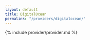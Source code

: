 ```yaml
---
layout: default
title: DigitalOcean
permalink: "/providers/digitalocean/"
---
```


{% include provider/provider.md %}
